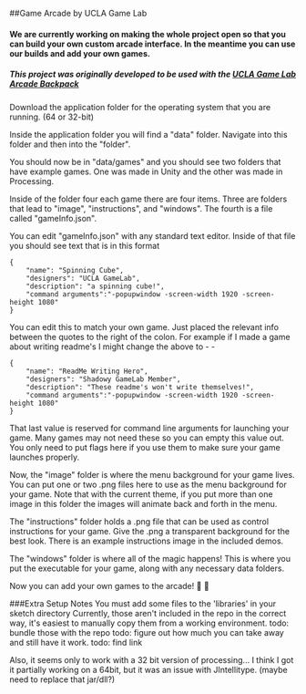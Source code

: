 ##Game Arcade by UCLA Game Lab

#### We are currently working on making the whole project open so that you can build your own custom arcade interface. In the meantime you can use our builds and add your own games.

##### This project was originally developed to be used with the [UCLA Game Lab Arcade Backpack](http://games.ucla.edu/game/ucla-game-lab-arcade-backpack/)

Download the application folder for the operating system that you are running. (64 or 32-bit)

Inside the application folder you will find a "data" folder. Navigate into this folder and then into the "folder".

You should now be in "data/games" and you should see two folders that have example games. One was made in Unity and the other was made in Processing.

Inside of the folder four each game there are four items. Three are folders that lead to "image", "instructions", and "windows". The fourth is a file called "gameInfo.json".

You can edit "gameInfo.json" with any standard text editor. Inside of that file you should see text that is in this format

```
{
	"name": "Spinning Cube",
	"designers": "UCLA GameLab",
	"description": "a spinning cube!",
	"command arguments":"-popupwindow -screen-width 1920 -screen-height 1080"
}
```

You can edit this to match your own game. Just placed the relevant info between the quotes to the right of the colon. For example if I made a game about writing readme's I might change the above to - -

```
{
	"name": "ReadMe Writing Hero",
	"designers": "Shadowy GameLab Member",
	"description": "These readme's won't write themselves!",
	"command arguments":"-popupwindow -screen-width 1920 -screen-height 1080"
}
```

That last value is reserved for command line arguments for launching your game. Many games may not need these so you can empty this value out. You only need to put flags here if you use them to make sure your game launches properly.

Now, the "image" folder is where the menu background for your game lives. You can put one or two .png files here to use as the menu background for your game. Note that with the current theme, if you put more than one image in this folder the images will animate back and forth in the menu.

The "instructions" folder holds a .png file that can be used as control instructions for your game. Give the .png a transparent background for the best look. There is an example instructions image in the included demos.

The "windows" folder is where all of the magic happens! This is where you put the executable for your game, along with any necessary data folders.

Now you can add your own games to the arcade! :tada: :tada:

###Extra Setup Notes
You must add some files to the 'libraries' in your sketch directory
Currently, those aren't included in the repo in the correct way, it's easiest to manually copy them from a working environment.
todo: bundle those with the repo
todo: figure out how much you can take away and still have it work.
todo: find link

Also, it seems only to work with a 32 bit version of processing...
I think I got it partially working on a 64bit, but it was an issue
with JIntellitype. (maybe need to replace that jar/dll?)